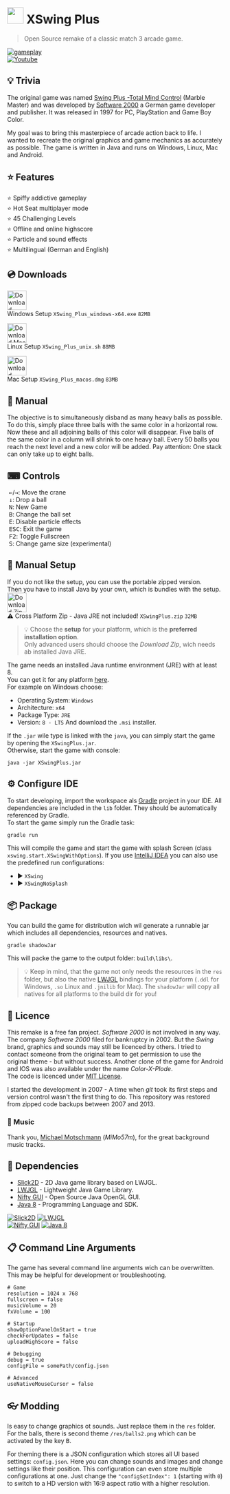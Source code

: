 # <img src="https://raw.githubusercontent.com/tobsef/XSwing/main/.idea/icon.png" width="38"/> XSwing Plus

> Open Source remake of a classic match 3 arcade game.

[![gameplay](https://raw.githubusercontent.com/tobsef/XSwing/media/gameplay.gif)](https://youtu.be/cLm7sDkO8Z8)  
[![Youtube](https://img.shields.io/badge/Play-white.svg?style=flat&logo=youtube&logoColor=FF0000)](https://youtu.be/cLm7sDkO8Z8)

## 💡 Trivia
The original game was named [Swing Plus -Total Mind Control](https://en.wikipedia.org/wiki/Swing_(video_game)) (Marble Master)
and was developed by [Software 2000](https://en.wikipedia.org/wiki/Software_2000)
a German game developer and publisher. It was released in 1997 for PC, PlayStation and Game Boy Color.

My goal was to bring this masterpiece of arcade action back to life. I wanted to recreate the original
graphics and game mechanics as accurately as possible. The game is written in Java and runs
on Windows, Linux, Mac and Android.

## ⭐ Features
⭐ Spiffy addictive gameplay  
⭐ Hot Seat multiplayer mode  
⭐ 45 Challenging Levels  
⭐ Offline and online highscore  
⭐ Particle and sound effects  
⭐ Multilingual (German and English)  

## 💿 Downloads

[<img alt="Download Windows" height="45px" src="https://raw.githubusercontent.com/tobsef/XSwing/media/download-win.svg"/>](https://dl.xswing.net/XSwing_Plus_windows-x64.exe)  
Windows Setup `XSwing_Plus_windows-x64.exe` `82MB`

[<img alt="Download Mac" height="45px" src="https://raw.githubusercontent.com/tobsef/XSwing/media/download-mac.svg"/>](https://dl.xswing.net/XSwing_Plus_unix.sh)  
Linux Setup `XSwing_Plus_unix.sh` `88MB`

[<img alt="Download Linux" height="45px" src="https://raw.githubusercontent.com/tobsef/XSwing/media/download-linux.svg"/>](https://dl.xswing.net/XSwing_Plus_macos.dmg)  
Mac Setup `XSwing_Plus_macos.dmg` `83MB`


## 📖 Manual
The objective is to simultaneously disband as many heavy balls as possible. To do this, simply place 
three balls with the same color in a horizontal row. Now these and all adjoining balls of this color 
will disappear. Five balls of the same color in a column will shrink to one heavy ball. 
Every 50 balls  you reach the next level and a new color will be added. 
Pay attention: One stack can only take up to eight balls.


## ⌨ Controls
 <kbd>←</kbd>/<kbd>→</kbd>: Move the crane  
 <kbd>↓</kbd>: Drop a ball  
 <kbd>N</kbd>: New Game  
 <kbd>B</kbd>: Change the ball set  
 <kbd>E</kbd>: Disable particle effects  
 <kbd>ESC</kbd>: Exit the game  
 <kbd>F2</kbd>: Toggle Fullscreen  
 <kbd>S</kbd>: Change game size (experimental)


## 🚀 Manual Setup
If you do not like the setup, you can use the portable zipped version.  
Then you have to install Java by your own, which is bundles with the setup.  
[<img alt="Download Zip" height="45px" src="https://raw.githubusercontent.com/tobsef/XSwing/media/download-zip.svg"/>](https://dl.xswing.net/XSwingPlus.zip)  
⚠ Cross Platform Zip - Java JRE not included! `XSwingPlus.zip` `32MB`
> 💡 Choose the **setup** for your platform, which is the **preferred installation option**.  
> Only advanced users should choose the _Download Zip_, wich needs ab installed Java JRE.

The game needs an installed Java runtime environment (JRE) with at least 8.  
You can get it for any platform [here](https://adoptium.net/temurin/releases/?version=8).  
For example on Windows choose:
 * Operating System: `Windows`
 * Architecture: `x64`
 * Package Type: `JRE`
 * Version: `8 - LTS`
And download the `.msi` installer.

If the `.jar` wile type is linked with the `java`, you can simply start the game by opening the `XSwingPlus.jar`.  
Otherwise, start the game with console:
```shell
java -jar XSwingPlus.jar
```

## ⚙ Configure IDE
To start developing, import the workspace als [Gradle](https://gradle.org) project in your IDE.
All dependencies are included in the `lib` folder. They should be automatically referenced by Gradle.  
To start the game simply run the Gradle task:
```shell
gradle run
```
This will compile the game and start the game with splash Screen (class `xswing.start.XSwingWithOptions`).
If you use [IntelliJ IDEA](https://www.jetbrains.com/idea/) you can also use the predefined run configurations:
 * ▶ `XSwing` 
 * ▶ `XSwingNoSplash` 


## 📦 Package
You can build the game for distribution wich wil generate a runnable jar which includes all dependencies,
resources and natives. 
```shell
gradle shadowJar
```
This will packe the game to the output folder: `build\libs\`.

> 💡 Keep in mind, that the game not only needs the resources in the `res` folder, but also the
> native [LWJGL](https://www.lwjgl.org) bindings for your platform 
> (`.ddl` for Windows, `.so` Linux and `.jnilib` for Mac).
> The `shadowJar` will copy all natives for all platforms to the build dir for you!


## 📜 Licence
This remake is a free fan project. _Software 2000_ is not involved in any way.
The company _Software 2000_ filed for bankruptcy in 2002. But the _Swing_ brand, graphics and sounds
may still be licenced by others. I tried to contact someone from the original team to get permission
to use the original theme - but without success. Another clone of the game for Android and IOS was 
also available under the name _Color-X-Plode_.  
The code is licenced under [MIT License](https://choosealicense.com/licenses/mit/).

I started the development in 2007 - A time when _git_ took its first steps and version control wasn't 
the first thing to do. This repository was restored from zipped code backups between 2007 and 2013.


### 🎵 Music
Thank you, [Michael Motschmann](https://soundcloud.com/mimo57m) (_MiMo57m_), for the great background music tracks.


## 🧱 Dependencies
 * [Slick2D](https://github.com/joshmarcus/slick2d) -
   2D Java game library based on LWJGL.
 * [LWJGL](https://www.lwjgl.org) -
   Lightweight Java Game Library.
 * [Nifty GUI](https://github.com/nifty-gui/nifty-gui) - 
   Open Source Java OpenGL GUI.
 * [Java 8](https://www.oracle.com/java/technologies/downloads/#java8) - 
   Programming Language and SDK.

[![Slick2D](https://raw.githubusercontent.com/tobsef/XSwing/media/banner_slick.png)](https://github.com/joshmarcus/slick2d)
[![LWJGL](https://raw.githubusercontent.com/tobsef/XSwing/media/banner_lwjgl.png)](https://www.lwjgl.org)  
[![Nifty GUI](https://raw.githubusercontent.com/tobsef/XSwing/media/banner_nifty.png)](https://github.com/nifty-gui/nifty-gui)
[![Java 8](https://raw.githubusercontent.com/tobsef/XSwing/media/banner_java.png)](https://www.oracle.com/java/technologies/downloads/#java8)


## 📋 Command Line Arguments
The game has several command line arguments wich can be overwritten.
This may be helpful for development or troubleshooting.

```properties
# Game
resolution = 1024 x 768
fullscreen = false
musicVolume = 20
fxVolume = 100

# Startup
showOptionPanelOnStart = true
checkForUpdates = false
uploadHighScore = false

# Debugging
debug = true
configFile = somePath/config.json

# Advanced
useNativeMouseCursor = false
```


## 👓 Modding
Is easy to change graphics ot sounds. Just replace them in the `res` folder.
For the balls, there is second theme `/res/balls2.png` which can be activated by the key <kbd>B</kbd>.

For theming there is a JSON configuration which stores all UI based settings: `config.json`.
Here you can change sounds and images and change settings like their position.
This configuration can even store multiple configurations at one.
Just change the `"configSetIndex": 1` (starting with `0`) to switch to a HD version with 16:9 aspect ratio 
with a higher resolution.